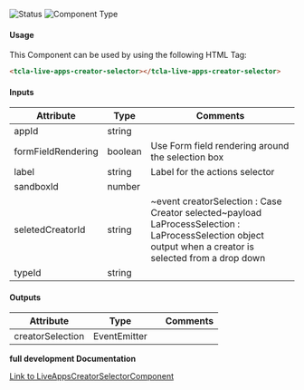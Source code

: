
![Status][auto] ![Component Type][minor] <!--Component Meta {"created_by":"Auto", "reviewed_by":"Auto", "last_modified_by":"Auto", "comment":"none"} Component Meta -->




#### Usage


This Component can be used by using the following HTML Tag:

```html
<tcla-live-apps-creator-selector></tcla-live-apps-creator-selector>
```

#### Inputs

Attribute | Type | Comments
--- | --- | ---
appId | string | 
formFieldRendering | boolean | Use Form field rendering around the selection box
label | string | Label for the actions selector
sandboxId | number | 
seletedCreatorId | string | ~event creatorSelection : Case Creator selected~payload LaProcessSelection : LaProcessSelection object output when a creator is selected from a drop down
typeId | string | 

#### Outputs

Attribute | Type |   | Comments
--- | --- | --- | ---
creatorSelection | EventEmitter |   |  


<b>full development Documentation</b>

[Link to LiveAppsCreatorSelectorComponent](https://tibcosoftware.github.io/TCSTK-Libdocs/libdocs/tc-liveapps-lib/components/LiveAppsCreatorSelectorComponent.html)


[auto]: https://img.shields.io/badge/Status-auto%20generated-lightgrey.svg?style=flat "auto generated"

[manually]: https://img.shields.io/badge/Status-manually%20created-yellow.svg?style=flat "manually created"

[draft]: https://img.shields.io/badge/Status-draft-red.svg?style=flat "draft"

[review]: https://img.shields.io/badge/Status-need%20review-yellowgreen.svg?style=flat "need review"

[review done]: https://img.shields.io/badge/Status-review%20done-green.svg?style=flat "review done"

[finalized]: https://img.shields.io/badge/Status-finalized-brightgreen.svg?style=flat "finalized"

[top]: https://img.shields.io/badge/Component%20Type-Top-blue.svg?style=flat "top Component"

[major]: https://img.shields.io/badge/Component%20Type-major%20Component-blue.svg?style=flat "major Component"

[minor]: https://img.shields.io/badge/Component%20Type-minor%20Component-blue.svg?style=flat "minor Component"


